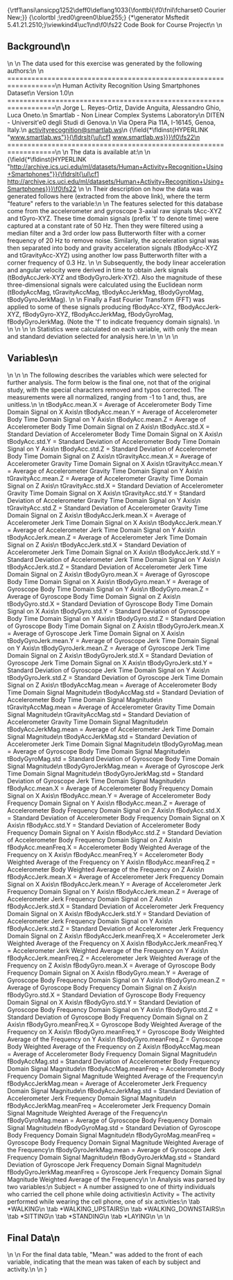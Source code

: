 {\rtf1\ansi\ansicpg1252\deff0\deflang1033{\fonttbl{\f0\fnil\fcharset0 Courier New;}}
{\colortbl ;\red0\green0\blue255;}
{\*\generator Msftedit 5.41.21.2510;}\viewkind4\uc1\nd\f0\fs22 Code Book for Course Project\n
\n
## Background\n
\n
\n
The data used for this exercise was generated by the following authors:\n
\n
==================================================================\n
Human Activity Recognition Using Smartphones Dataset\n
Version 1.0\n
==================================================================\n
Jorge L. Reyes-Ortiz, Davide Anguita, Alessandro Ghio, Luca Oneto.\n
Smartlab - Non Linear Complex Systems Laboratory\n
DITEN - Universit\'e0 degli Studi di Genova.\n
Via Opera Pia 11A, I-16145, Genoa, Italy.\n
activityrecognition@smartlab.ws\n
{\field{\*\fldinst{HYPERLINK "www.smartlab.ws"}}{\fldrslt{\ul\cf1 www.smartlab.ws}}}\f0\fs22\n
==================================================================\n
\n
The data is available at:\n
\n
{\field{\*\fldinst{HYPERLINK "http://archive.ics.uci.edu/ml/datasets/Human+Activity+Recognition+Using+Smartphones"}}{\fldrslt{\ul\cf1 http://archive.ics.uci.edu/ml/datasets/Human+Activity+Recognition+Using+Smartphones}}}\f0\fs22  \n
\n
Their description on how the data was generated follows here (extracted from the above link), where the term "feature" refers to the variable:\n
\n
The features selected for this database come from the accelerometer and gyroscope 3-axial raw signals tAcc-XYZ and tGyro-XYZ. These time domain signals (prefix 't' to denote time) were captured at a constant rate of 50 Hz. Then they were filtered using a median filter and a 3rd order low pass Butterworth filter with a corner frequency of 20 Hz to remove noise. Similarly, the acceleration signal was then separated into body and gravity acceleration signals (tBodyAcc-XYZ and tGravityAcc-XYZ) using another low pass Butterworth filter with a corner frequency of 0.3 Hz. \n
\n
Subsequently, the body linear acceleration and angular velocity were derived in time to obtain Jerk signals (tBodyAccJerk-XYZ and tBodyGyroJerk-XYZ). Also the magnitude of these three-dimensional signals were calculated using the Euclidean norm (tBodyAccMag, tGravityAccMag, tBodyAccJerkMag, tBodyGyroMag, tBodyGyroJerkMag). \n
\n
Finally a Fast Fourier Transform (FFT) was applied to some of these signals producing fBodyAcc-XYZ, fBodyAccJerk-XYZ, fBodyGyro-XYZ, fBodyAccJerkMag, fBodyGyroMag, fBodyGyroJerkMag. (Note the 'f' to indicate frequency domain signals). \n
\n
\n
\n
\n
Statistics were calculated on each variable, with only the mean and standard deviation selected for analysis here.\n
\n
\n
\n
## Variables\n
\n
\n
\n
The following describes the variables which were selected for further analysis.  The form below is the final one, not that of the original study, with the special characters removed and typos corrected.  The measurements were all normalized, ranging from -1 to 1 and, thus, are unitless.\n
\n
tBodyAcc.mean.X = Average of Accelerometer Body Time Domain Signal on X Axis\n
tBodyAcc.mean.Y = Average of Accelerometer Body Time Domain Signal on Y Axis\n
tBodyAcc.mean.Z = Average of Accelerometer Body Time Domain Signal on Z Axis\n
tBodyAcc.std.X = Standard Deviation of Accelerometer Body Time Domain Signal on X Axis\n
tBodyAcc.std.Y = Standard Deviation of Accelerometer Body Time Domain Signal on Y Axis\n
tBodyAcc.std.Z = Standard Deviation of Accelerometer Body Time Domain Signal on Z Axis\n
tGravityAcc.mean.X = Average of Accelerometer Gravity Time Domain Signal on X Axis\n
tGravityAcc.mean.Y = Average of Accelerometer Gravity Time Domain Signal on Y Axis\n
tGravityAcc.mean.Z = Average of Accelerometer Gravity Time Domain Signal on Z Axis\n
tGravityAcc.std.X = Standard Deviation of Accelerometer Gravity Time Domain Signal on X Axis\n
tGravityAcc.std.Y = Standard Deviation of Accelerometer Gravity Time Domain Signal on Y Axis\n
tGravityAcc.std.Z = Standard Deviation of Accelerometer Gravity Time Domain Signal on Z Axis\n
tBodyAccJerk.mean.X = Average of Accelerometer Jerk Time Domain Signal on X Axis\n
tBodyAccJerk.mean.Y = Average of Accelerometer Jerk Time Domain Signal on Y Axis\n
tBodyAccJerk.mean.Z = Average of Accelerometer Jerk Time Domain Signal on Z Axis\n
tBodyAccJerk.std.X = Standard Deviation of Accelerometer Jerk Time Domain Signal on X Axis\n
tBodyAccJerk.std.Y = Standard Deviation of Accelerometer Jerk Time Domain Signal on Y Axis\n
tBodyAccJerk.std.Z = Standard Deviation of Accelerometer Jerk Time Domain Signal on Z Axis\n
tBodyGyro.mean.X = Average of Gyroscope Body Time Domain Signal on X Axis\n
tBodyGyro.mean.Y = Average of Gyroscope Body Time Domain Signal on Y Axis\n
tBodyGyro.mean.Z = Average of Gyroscope Body Time Domain Signal on Z Axis\n
tBodyGyro.std.X = Standard Deviation of Gyroscope Body Time Domain Signal on X Axis\n
tBodyGyro.std.Y = Standard Deviation of Gyroscope Body Time Domain Signal on Y Axis\n
tBodyGyro.std.Z = Standard Deviation of Gyroscope Body Time Domain Signal on Z Axis\n
tBodyGyroJerk.mean.X = Average of Gyroscope Jerk Time Domain Signal on X Axis\n
tBodyGyroJerk.mean.Y = Average of Gyroscope Jerk Time Domain Signal on Y Axis\n
tBodyGyroJerk.mean.Z = Average of Gyroscope Jerk Time Domain Signal on Z Axis\n
tBodyGyroJerk.std.X = Standard Deviation of Gyroscope Jerk Time Domain Signal on X Axis\n
tBodyGyroJerk.std.Y = Standard Deviation of Gyroscope Jerk Time Domain Signal on Y Axis\n
tBodyGyroJerk.std.Z = Standard Deviation of Gyroscope Jerk Time Domain Signal on Z Axis\n
tBodyAccMag.mean = Average of Accelerometer Body Time Domain Signal Magnitude\n
tBodyAccMag.std = Standard Deviation of Accelerometer Body Time Domain Signal Magnitude\n
tGravityAccMag.mean = Average of Accelerometer Gravity Time Domain Signal Magnitude\n
tGravityAccMag.std = Standard Deviation of Accelerometer Gravity Time Domain Signal Magnitude\n
tBodyAccJerkMag.mean = Average of Accelerometer Jerk Time Domain Signal Magnitude\n
tBodyAccJerkMag.std = Standard Deviation of Accelerometer Jerk Time Domain Signal Magnitude\n
tBodyGyroMag.mean = Average of Gyroscope Body Time Domain Signal Magnitude\n
tBodyGyroMag.std = Standard Deviation of Gyroscope Body Time Domain Signal Magnitude\n
tBodyGyroJerkMag.mean = Average of Gyroscope Jerk Time Domain Signal Magnitude\n
tBodyGyroJerkMag.std = Standard Deviation of Gyroscope Jerk Time Domain Signal Magnitude\n
fBodyAcc.mean.X = Average of Accelerometer Body Frequency Domain Signal on X Axis\n
fBodyAcc.mean.Y = Average of Accelerometer Body Frequency Domain Signal on Y Axis\n
fBodyAcc.mean.Z = Average of Accelerometer Body Frequency Domain Signal on Z Axis\n
fBodyAcc.std.X = Standard Deviation of Accelerometer Body Frequency Domain Signal on X Axis\n
fBodyAcc.std.Y = Standard Deviation of Accelerometer Body Frequency Domain Signal on Y Axis\n
fBodyAcc.std.Z = Standard Deviation of Accelerometer Body Frequency Domain Signal on Z Axis\n
fBodyAcc.meanFreq.X = Accelerometer Body Weighted Average of the Frequency on X Axis\n
fBodyAcc.meanFreq.Y = Accelerometer Body Weighted Average of the Frequency on Y Axis\n
fBodyAcc.meanFreq.Z = Accelerometer Body Weighted Average of the Frequency on Z Axis\n
fBodyAccJerk.mean.X = Average of Accelerometer Jerk Frequency Domain Signal on X Axis\n
fBodyAccJerk.mean.Y = Average of Accelerometer Jerk Frequency Domain Signal on Y Axis\n
fBodyAccJerk.mean.Z = Average of Accelerometer Jerk Frequency Domain Signal on Z Axis\n
fBodyAccJerk.std.X = Standard Deviation of Accelerometer Jerk Frequency Domain Signal on X Axis\n
fBodyAccJerk.std.Y = Standard Deviation of Accelerometer Jerk Frequency Domain Signal on Y Axis\n
fBodyAccJerk.std.Z = Standard Deviation of Accelerometer Jerk Frequency Domain Signal on Z Axis\n
fBodyAccJerk.meanFreq.X = Accelerometer Jerk Weighted Average of the Frequency on X Axis\n
fBodyAccJerk.meanFreq.Y = Accelerometer Jerk Weighted Average of the Frequency on Y Axis\n
fBodyAccJerk.meanFreq.Z = Accelerometer Jerk Weighted Average of the Frequency on Z Axis\n
fBodyGyro.mean.X = Average of Gyroscope Body Frequency Domain Signal on X Axis\n
fBodyGyro.mean.Y = Average of Gyroscope Body Frequency Domain Signal on Y Axis\n
fBodyGyro.mean.Z = Average of Gyroscope Body Frequency Domain Signal on Z Axis\n
fBodyGyro.std.X = Standard Deviation of Gyroscope Body Frequency Domain Signal on X Axis\n
fBodyGyro.std.Y = Standard Deviation of Gyroscope Body Frequency Domain Signal on Y Axis\n
fBodyGyro.std.Z = Standard Deviation of Gyroscope Body Frequency Domain Signal on Z Axis\n
fBodyGyro.meanFreq.X = Gyroscope Body Weighted Average of the Frequency on X Axis\n
fBodyGyro.meanFreq.Y = Gyroscope Body Weighted Average of the Frequency on Y Axis\n
fBodyGyro.meanFreq.Z = Gyroscope Body Weighted Average of the Frequency on Z Axis\n
fBodyAccMag.mean = Average of Accelerometer Body Frequency Domain Signal Magnitude\n
fBodyAccMag.std = Standard Deviation of Accelerometer Body Frequency Domain Signal Magnitude\n
fBodyAccMag.meanFreq = Accelerometer Body Frequency Domain Signal Magnitude Weighted Average of the Frequency\n
fBodyAccJerkMag.mean = Average of Accelerometer Jerk Frequency Domain Signal Magnitude\n
fBodyAccJerkMag.std = Standard Deviation of Accelerometer Jerk Frequency Domain Signal Magnitude\n
fBodyAccJerkMag.meanFreq = Accelerometer Jerk Frequency Domain Signal Magnitude Weighted Average of the Frequency\n
fBodyGyroMag.mean = Average of Gyroscope Body Frequency Domain Signal Magnitude\n
fBodyGyroMag.std = Standard Deviation of Gyroscope Body Frequency Domain Signal Magnitude\n
fBodyGyroMag.meanFreq = Gyroscope Body Frequency Domain Signal Magnitude Weighted Average of the Frequency\n
fBodyGyroJerkMag.mean = Average of Gyroscope Jerk Frequency Domain Signal Magnitude\n
fBodyGyroJerkMag.std = Standard Deviation of Gyroscope Jerk Frequency Domain Signal Magnitude\n
fBodyGyroJerkMag.meanFreq = Gyroscope Jerk Frequency Domain Signal Magnitude Weighted Average of the Frequency\n
\n
Analysis was parsed by two variables:\n
Subject = A number assigned to one of thirty individuals who carried the cell phone while doing activities\n
Activity = The activity performed while wearing the cell phone, one of six activities:\n
\tab *WALKING\n
\tab *WALKING_UPSTAIRS\n
\tab *WALKING_DOWNSTAIRS\n
\tab *SITTING\n
\tab *STANDING\n
\tab *LAYING\n
\n
\n
##  Final Data\n
\n
\n
For the final data table, "Mean." was added to the front of each variable, indicating that the mean was taken of each by subject and activity.\n
\n
}
 